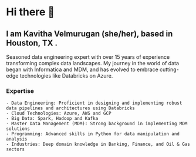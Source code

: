 # Hi there 👋

## I am Kavitha Velmurugan (she/her), based in Houston, TX .

Seasoned data engineering expert with over 15 years of experience transforming complex data landscapes. My journey in the world of data began with Informatica and MDM, 
and has evolved to embrace cutting-edge technologies like Databricks on Azure.


### Expertise
    - Data Engineering: Proficient in designing and implementing robust data pipelines and architectures using Databricks
    - Cloud Technologies: Azure, AWS and GCP
    - Big Data: Spark, Hadoop and Kafka
    - Master Data Management (MDM): Strong background in implementing MDM solutions
    - Programming: Advanced skills in Python for data manipulation and analysis
    - Industries: Deep domain knowledge in Banking, Finance, and Oil & Gas sectors
